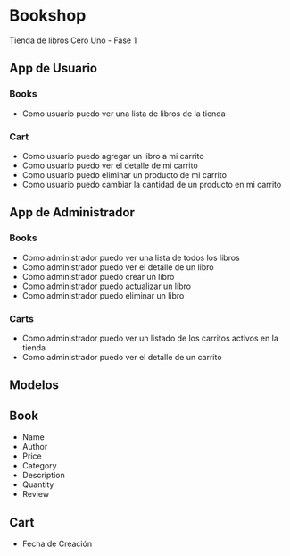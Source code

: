 # Bookshop

Tienda de libros Cero Uno - Fase 1

## App de Usuario

### Books

- Como usuario puedo ver una lista de libros de la tienda

### Cart

- Como usuario puedo agregar un libro a mi carrito
- Como usuario puedo ver el detalle de mi carrito
- Como usuario puedo eliminar un producto de mi carrito
- Como usuario puedo cambiar la cantidad de un producto en mi carrito

## App de Administrador

### Books

- Como administrador puedo ver una lista de todos los libros
- Como administrador puedo ver el detalle de un libro
- Como administrador puedo crear un libro
- Como administrador puedo actualizar un libro
- Como administrador puedo eliminar un libro

### Carts

- Como administrador puedo ver un listado de los carritos activos en la tienda
- Como administrador puedo ver el detalle de un carrito

## Modelos

## Book

- Name
- Author
- Price
- Category
- Description
- Quantity
- Review

## Cart

- Fecha de Creación
